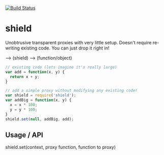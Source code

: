 [![Build Status](https://travis-ci.org/lovebear/shield.png)](https://travis-ci.org/lovebear/shield)

# shield

Unobtrusive transparent proxies with very little setup. Doesn't require re-writing existing code. You can just drop it right in!

--> (shield) --> (function/object)


```js
// existing code (lets imagine it's really large)
var add = function(x, y) {
  return x + y;
}

// add a simple proxy without modifying any existing code!
var shield = require('shield');
var addBig = function(x, y) { 
  x = x * 100;
  y = y * 100;
}
shield.set(null, addBig, add);
```


## Usage / API

shield.set(context, proxy function, function to proxy)
